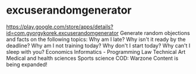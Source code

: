 # excuserandomgenerator
 https://play.google.com/store/apps/details?id=com.gyorgykorek.excuserandomgenerator Generate random objections and facts on the following topics: Why am I late? Why isn't it ready by the deadline? Why am I not training today? Why don't I start today? Why can't I sleep with you? Economics Informatics - Programming Law Technical Art Medical and health sciences Sports science COD: Warzone Content is being expanded! 
